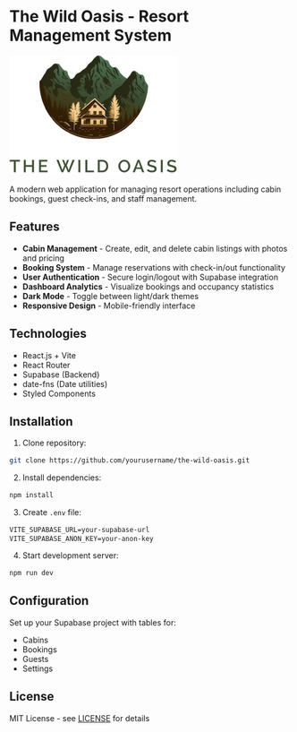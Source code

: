# The Wild Oasis - Resort Management System

![The Wild Oasis Logo](public/logo-light.png)

A modern web application for managing resort operations including cabin bookings, guest check-ins, and staff management.

## Features

- **Cabin Management** - Create, edit, and delete cabin listings with photos and pricing
- **Booking System** - Manage reservations with check-in/out functionality
- **User Authentication** - Secure login/logout with Supabase integration
- **Dashboard Analytics** - Visualize bookings and occupancy statistics
- **Dark Mode** - Toggle between light/dark themes
- **Responsive Design** - Mobile-friendly interface

## Technologies

- React.js + Vite
- React Router
- Supabase (Backend)
- date-fns (Date utilities)
- Styled Components

## Installation

1. Clone repository:

```bash
git clone https://github.com/yourusername/the-wild-oasis.git
```

2. Install dependencies:

```bash
npm install
```

3. Create `.env` file:

```env
VITE_SUPABASE_URL=your-supabase-url
VITE_SUPABASE_ANON_KEY=your-anon-key
```

4. Start development server:

```bash
npm run dev
```

## Configuration

Set up your Supabase project with tables for:

- Cabins
- Bookings
- Guests
- Settings

## License

MIT License - see [LICENSE](LICENSE) for details
